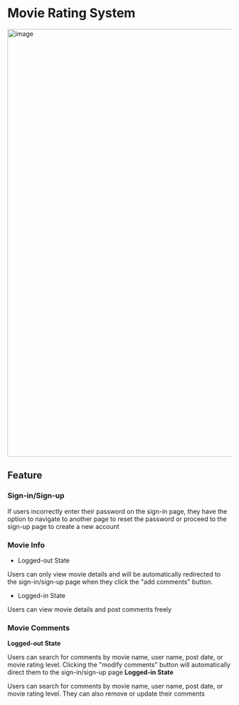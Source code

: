 # Movie Rating System
<img width="960" alt="image" src="https://github.com/sichensong-99/Web-Projects/assets/64934563/4a79ccd4-e586-4b63-a410-e79ea5fb6f05">

## Feature
### Sign-in/Sign-up  

If users incorrectly enter their password on the sign-in page, they have the option to navigate to another page to reset the password or proceed to the sign-up page to create a new account

### Movie Info
- Logged-out State

Users can only view movie details and will be automatically redirected to the sign-in/sign-up page when they click the "add comments" button.
- Logged-in State

Users can view movie details and post comments freely

### Movie Comments
**Logged-out State**  

Users can search for comments by movie name, user name, post date, or movie rating level. Clicking the "modify comments" button will automatically direct them to the sign-in/sign-up page
**Logged-in State**  

Users can search for comments by movie name, user name, post date, or movie rating level. They can also remove or update their comments
